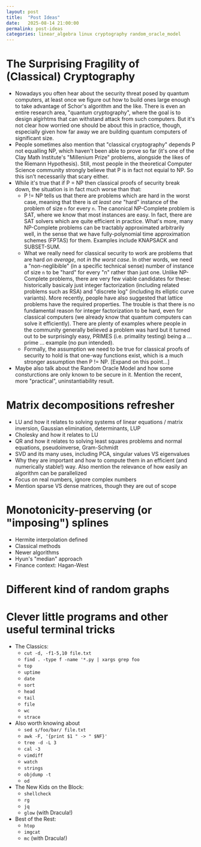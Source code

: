 ```yaml
---
layout: post
title:  "Post Ideas"
date:   2025-08-14 21:00:00
permalink: post-ideas
categories: linear_algebra linux cryptography random_oracle_model  
---
```


# The Surprising Fragility of (Classical) Cryptography
- Nowadays you often hear about the security threat posed by quantum computers, at least once we figure out how to build ones large enough to take advantage of Schor's algorithm and the like. There is even an entire research area, "quantum cryptography", where the goal is to design algirhtms that can withstand attack from such computers. But it's not clear how worried one should be about this in practice, though, especially given how far away we are building quantum computers of significant size.
- People sometimes also mention that "classical cryptography" depends P not equalling NP, which haven't been able to prove so far (it's one of the Clay Math Institute's "Millenium Prize" problems, alongside the likes of the Riemann Hypothesis). Still, most people in the theoretical Computer Science community strongly believe that P is in fact not equial to NP. So this isn't necessarily that scary either.
- While it's true that if P = NP then classical proofs of security break down, the situation is in fact much worse than that: 
    - P != NP tells us that there are problems which are hard in the worst case, meaning that there is _at least one_ "hard" instance of the problem of size `n` for every `n`. The canonical NP-Complete problem is SAT, where we know that most instances are easy. In fact, there are SAT solvers which are quite efficient in practice. What's more, many NP-Complete problems can be tractably approximated arbitrarily well, in the sense that we have fully-polynomial time approximation schemes (FPTAS) for them. Examples include KNAPSACK and SUBSET-SUM.
    -  What we really need for classical security to work are problems that are hard _on average_, not _in the worst case_. In other words, we need a "non-neglibible" (in a specific technical sense) number of instance of size `n` to be "hard" for every "n" rather than just one. Unlike NP-Complete problems, there are very few viable candidates for these: historically basicaly just integer factorization (including related problems such as RSA) and "discrete log" (including its elliptic curve variants). More recently, people have also suggested that lattice problems have the required properties. The trouble is that there is no fundamental reason for integer factorization to be hard, even for classical computers (we already know that quantum computers can solve it efficiently). There are plenty of examples where people in the community generally believed a problem was hard but it turned out to be surprisingly easy, PRIMES (i.e. primality testing) being a ... prime ... example (no pun intended).
    - Formally, the assumption we need to be true for classical proofs of security to hold is that one-way functions exist, which is a much stronger assumption then P != NP. [Expand on this point...]
- Maybe also talk about the Random Oracle Model and how some consturctions are only known to be secure in it. Mention the recent, more "practical", uninstantiability result.

# Matrix decompositions refresher
- LU and how it relates to solving systems of linear equations / matrix inversion, Gaussian elimination, determinants, LUP
- Cholesky and how it relates to LU
- QR and how it relates to solving least squares problems and normal equations, pseudoinverse, Gram-Schmidt
- SVD and its many uses, including PCA, singular values VS eigenvalues 
- Why they are important and how to compute them in an efficient (and numerically stable!) way. Also mention the relevance of how easily an algorithm can be parallelized
- Focus on real numbers, ignore complex numbers
- Mention sparse VS dense matrices, though they are out of scope

# Monotonicity-preserving (or "imposing") splines
- Hermite interpolation defined
- Classical methods
- Newer algorithms
- Hyun's "median" approach
- Finance context: Hagan-West

# Different kind of random graphs

# Clever little programs and other useful terminal tricks
- The Classics:
    - `cut -d, -f1-5,10 file.txt`
    - `find . -type f -name '*.py | xargs grep foo`
    - `top`
    - `uptime`
    - `date`
    - `sort`
    - `head`
    - `tail`
    - `file`
    - `wc`
    - `strace`
- Also worth knowing about
    - `sed s/foo/bar/ file.txt`
    - `awk -F, '{print $1 " -> " $NF}'`
    - `tree -d -L 3`
    - `cal -3`
    - `vimdiff`
    - `watch`
    - `strings`
    - `objdump -t`
    - `od`
- The New Kids on the Block:
    - `shellcheck`
    - `rg`
    - `jq`
    - `glow` (with Dracula!)
- Best of the Rest:
    - `htop`
    - `imgcat`
    - `mc` (with Dracula!)
    